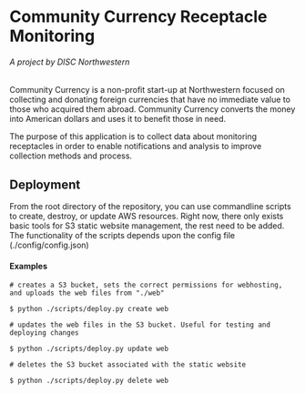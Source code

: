 # Community Currency Receptacle Monitoring

###### A project by DISC Northwestern

Community Currency is a non-profit start-up at Northwestern focused on collecting and donating foreign currencies that have no immediate value to those who acquired them abroad. Community Currency converts the money into American dollars and uses it to benefit those in need.

The purpose of this application is to collect data about monitoring receptacles in order to enable notifications and analysis to improve collection methods and process.


## Deployment

From the root directory of the repository, you can use commandline scripts to create, destroy, or update AWS resources. Right now, there only exists basic tools for S3 static website management, the rest need to be added. The functionality of the scripts depends upon the config file (./config/config.json)

#### Examples

```
# creates a S3 bucket, sets the correct permissions for webhosting, and uploads the web files from "./web"

$ python ./scripts/deploy.py create web
```

```
# updates the web files in the S3 bucket. Useful for testing and deploying changes

$ python ./scripts/deploy.py update web
```

```
# deletes the S3 bucket associated with the static website

$ python ./scripts/deploy.py delete web
```
